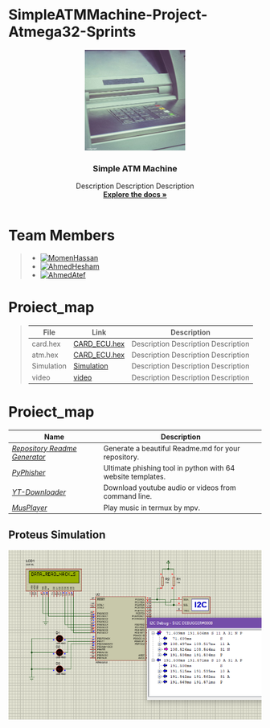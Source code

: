 # SimpleATMMachine-Project-Atmega32-Sprints 
<div align="center">
  <a href="https://github.com/TheGreatEtsh/SimpleATMMachine-Project-Atmega32-Sprints">
    <img src="logo2.jpg" alt="Logo" width="200" height="200">
  </a>
<h3 align="center">Simple ATM Machine</h3>
  <p align="center">
   Description Description Description
    <br />
    <a href="https://github.com/TheGreatEtsh/SimpleATMMachine-Project-Atmega32-Sprints/tree/main/Documents"><strong>Explore the docs »</strong></a>
    <br />
    <br />
  </p>
  </div>
  
# Team Members
>  - [![MomenHassan](https://img.shields.io/static/v1?label=&message=MomenHassan&color=000605&logo=github&logoColor=FFFFFF&labelColor=000605)](https://github.com/ahmedatef1496)
>  - [![AhmedHesham](https://img.shields.io/static/v1?label=&message=AhmedHesham&color=000605&logo=github&logoColor=FFFFFF&labelColor=000605)](https://github.com/ahmedatef1496)
>  - [![AhmedAtef  ](https://img.shields.io/static/v1?label=&message=AhmedAtef&color=000605&logo=github&logoColor=FFFFFF&labelColor=000605)](https://github.com/ahmedatef1496)
   
 # Proiect_map
>| File                  | Link                                         | Description                                     |
>| --------------------- | -------------------------------------------- | ----------------------------------------------- |
>| card.hex              | [CARD_ECU.hex](ProteusDesign/CARD.hex)                              | Description Description Description             |
>| atm.hex               | [CARD_ECU.hex]                               | Description Description Description             |
>| Simulation            | [Simulation]                                 | Description Description Description             |
>| video                 | [video]                                      | Description Description Description             |




 # Proiect_map
 
| Name                  | Description                                                |
| ---------------------------------|--------------------------------------------------------------- |
| _[Repository Readme Generator](https://github.com/KasRoudra/repository-readme-generator)_            | Generate a beautiful Readme.md for your repository.             |
| _[PyPhisher](https://github.com/KasRoudra/pyphisher)_                          | Ultimate phishing tool in python with 64 website templates.     |
| _[YT-Downloader](https://github.com/KasRoudra/YT-Downloader)_                  | Download youtube audio or videos from command line.             |
| _[MusPlayer](https://github.com/KasRoudra/MusPlayer)_                         | Play music in termux by mpv.                                     |


[CARD_ECU.hex]:(ProteusDesign/CARD.hex)
[CARD_ECU.hex]:(ProteusDesign/ATM.hex)
[Simulation]:(ProteusDesign/CARD.hex)
[video]: https://drive.google.com/file/d/1yPFWNEK8L4eZLI80DzdInBjXKycOUTue/view








## Proteus Simulation
![Proteus Simulation](I2C.PNG)
